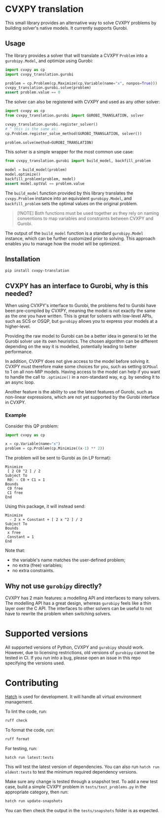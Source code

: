 # CVXPY translation

This small library provides an alternative way to solve CVXPY problems by
building solver's native models. It currently supports Gurobi.

## Usage

The library provides a solver that will translate a CVXPY `Problem` into a
`gurobipy.Model`, and optimize using Gurobi:

```python
import cvxpy as cp
import cvxpy_translation.gurobi

problem = cp.Problem(cp.Maximize(cp.Variable(name="x", nonpos=True)))
cvxpy_translation.gurobi.solve(problem)
assert problem.value == 0
```

The solver can also be registered with CVXPY and used as any other solver:

```python
import cvxpy as cp
from cvxpy_translation.gurobi import GUROBI_TRANSLATION, solver

cvxpy_translation.gurobi.register_solver()
# ^ this is the same as:
cp.Problem.register_solve_method(GUROBI_TRANSLATION, solver())

problem.solve(method=GUROBI_TRANSLATION)
```

This solver is a simple wrapper for the most common use case:

```python
from cvxpy_translation.gurobi import build_model, backfill_problem

model = build_model(problem)
model.optimize()
backfill_problem(problem, model)
assert model.optVal == problem.value
```

The `build_model` function provided by this library translates the
`cvxpy.Problem` instance into an equivalent `gurobipy.Model`, and
`backfill_problem` sets the optimal values on the original problem.

> [!NOTE] Both functions must be used together as they rely on naming
> conventions to map variables and constraints between CVXPY and Gurobi.

The output of the `build_model` function is a standard `gurobipy.Model`
instance, which can be further customized prior to solving. This approach
enables you to manage how the model will be optimized.

## Installation

```sh
pip install cvxpy-translation
```

## CVXPY has an interface to Gurobi, why is this needed?

When using CVXPY's interface to Gurobi, the problems fed to Gurobi have been
pre-compiled by CVXPY, meaning the model is not exactly the same as the one you
have written. This is great for solvers with low-level APIs, such as SCS or
OSQP, but `gurobipy` allows you to express your models at a higher-level.

Providing the raw model to Gurobi can be a better idea in general to let the
Gurobi solver use its own heuristics. The chosen algorithm can be different
depending on the way it is modelled, potentially leading to better performance.

In addition, CVXPY does not give access to the model before solving it. CVXPY
must therefore make some choices for you, such as setting `QCPDual` to 1 on all
non-MIP models. Having access to the model can help if you want to handle the
call to `.optimize()` in a non-standard way, e.g. by sending it to an async
loop.

Another feature is the ability to use the latest features of Gurobi, such as
non-linear expressions, which are not yet supported by the Gurobi interface in
CVXPY.

### Example

Consider this QP problem:

```python
import cvxpy as cp

x = cp.Variable(name="x")
problem = cp.Problem(cp.Minimize((x-1) ** 2))
```

The problem will be sent to Gurobi as (in LP format):

```
Minimize
 [ 2 C0 ^2 ] / 2
Subject To
 R0: - C0 + C1 = 1
Bounds
 C0 free
 C1 free
End
```

Using this package, it will instead send:

```
Minimize
  - 2 x + Constant + [ 2 x ^2 ] / 2
Subject To
Bounds
 x free
 Constant = 1
End
```

Note that:

- the variable's name matches the user-defined problem;
- no extra (free) variables;
- no extra constraints.

## Why not use `gurobipy` directly?

CVXPY has 2 main features: a modelling API and interfaces to many solvers. The
modelling API has a great design, whereas `gurobipy` feels like a thin layer
over the C API. The interfaces to other solvers can be useful to not have to
rewrite the problem when switching solvers.

# Supported versions

All supported versions of Python, CVXPY and `gurobipy` should work. However, due
to licensing restrictions, old versions of `gurobipy` cannot be tested in CI. If
you run into a bug, please open an issue in this repo specifying the versions
used.

# Contributing

[Hatch](https://hatch.pypa.io/latest/) is used for development. It will handle
all virtual environment management.

To lint the code, run:

```sh
ruff check
```

To format the code, run:

```sh
ruff format
```

For testing, run:

```sh
hatch run latest:tests
```

This will test the latest version of dependencies. You can also run
`hatch run oldest:tests` to test the minimum required dependency versions.

Make sure any change is tested through a snapshot test. To add a new test case,
build a simple CVXPY problem in `tests/test_problems.py` in the appropriate
category, then run:

```sh
hatch run update-snapshots
```

You can then check the output in the `tests/snapshots` folder is as expected.
